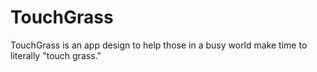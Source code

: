 # TouchGrass
TouchGrass is an app design to help those in a busy world make time to literally "touch grass." 

